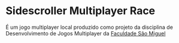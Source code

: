 # Sidescroller Multiplayer Race

É um jogo multiplayer local produzido como projeto da disciplina de Desenvolvimento de Jogos Multiplayer da [Faculdade São Miguel](http://www.faculdadesaomiguel.com.br/)
